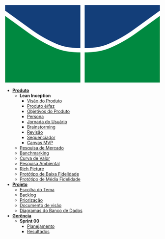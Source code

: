 <img src="assets/img/logoUnB.png" alt="Logo da UNB" />

- [**Produto**](_docs/produto/README.md)
  - **Lean Inception**
    - [Visão do Produto](_docs/produto/visao_produto.md)
    - [Produto é/faz](_docs/produto/produto_e.md)
    - [Objetivos do Produto](_docs/produto/objetivo_produto.md)
    - [Persona](_docs/produto/persona.md)
    - [Jornada do Usuário](_docs/produto/jornada.md)
    - [Brainstorming](_docs/produto/brainstorming.md)
    - [Revisão](_docs/produto/revisao.md)
    - [Sequenciador](_docs/produto/sequenciador.md)
    - [Canvas MVP](_docs/produto/canvas.md)
  - [Pesquisa de Mercado](_docs/produto/pesquisa_mercado.md)
  - [Banchmarking](_docs/produto/benchmarking.md)
  - [Curva de Valor](_docs/produto/curva_valor.md)
  - [Pesquisa Ambiental](_docs/produto/pesquisa_ambiental.md)
  - [Rich Picture](_docs/produto/rich_picture.md)
  - [Protótipo de Baixa Fidelidade](_docs/produto/prototipo_baixa_fidelidade.md)
  - [Protótipo de Média Fidelidade](_docs/produto/prototipo_media_fidelidade.md)
- [**Projeto**](_docs/projeto/README.md)
  - [Escolha do Tema](_docs/projeto/themes_vote.md)
  - [Backlog](_docs/projeto/backlog.md)
  - [Priorização](_docs/projeto/priorizacao.md)
  - [Documento de visão](_docs/projeto/documento_visao.md)
  - [Diagramas do Banco de Dados](_docs/projeto/db.md)
- [**Gerência**](_docs/gerência/README.md)
  - **Sprint 00**
    - [Planejamento](_docs/gerência/sprint0/plaining.md)
    - [Resultados](_docs/gerência/sprint0/results.md)

